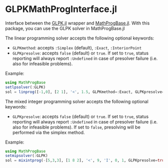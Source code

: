 GLPKMathProgInterface.jl
========================

Interface between the [GLPK.jl] wrapper and [MathProgBase.jl].
With this package, you can use the GLPK solver in MathProgBase.jl

The linear programming solver accepts the following optional
keywords:

 * `GLPKmethod`: accepts `:Simplex` (default), `:Exact`, `:InteriorPoint`
 * `GLPKpresolve`: accepts `false` (default) or `true`. If set to `true`,
    status reporting will always report `:Undefined` in case of
    presolver failure (i.e. also for infeasible problems).

Example:

```Julia
using MathProgBase
setlpsolver(:GLPK)
sol = linprog([-1,0], [2 1], '<', 1.5, GLPKmethod=:Exact, GLPKpresolve=true)
```

The mixed integer programming solver accepts the following optional
keywords:

 * `GLPKpresolve`: accepts `false` (default) or `true`. If set to `true`,
    status reporting will always report `:Undefined` in case of
    presolver failure (i.e. also for infeasible problems). If set
    to `false`, presolving will be performed via the simplex method.

Example:

```Julia
using MathProgBase
setmipsolver(:GLPK)
sol = mixintprog(-[5,3,3], [1 8 2], '<', 9, 'I', 0, 1, GLPKpresolve=true)
```

[GLPK.jl]: https://github.com/carlobaldassi/GLPK.jl
[MathProgBase.jl]: https://github.com/mlubin/MathProgBase.jl
